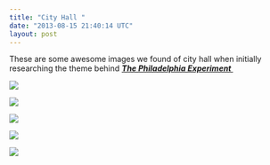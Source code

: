 ```yaml
---
title: "City Hall "
date: "2013-08-15 21:40:14 UTC"
layout: post
---
```


<p>These are some awesome images we found of city hall when initially researching the theme behind <strong><em><a href="https://www.castequality.com/#/project?media">The Philadelphia Experiment </a></em></strong></p>
<p><strong><em><img src="https://media.tumblr.com/bc900817bd5205b4398b989a0fc8f121/tumblr_inline_mrldftaRNE1qz4rgp.jpg"/></em></strong></p>
<p><img src="https://media.tumblr.com/be72ef3f28ae99bf95f04bf1bd8e9494/tumblr_inline_mrldfz65aM1qz4rgp.jpg"/></p>
<p><img src="https://media.tumblr.com/fdf70a716bd694c5e127e6fe7a0f2100/tumblr_inline_mrldg7NJG31qz4rgp.jpg"/></p>
<p><img src="https://media.tumblr.com/9bfd752087e11bd9b0506dbec38fdc38/tumblr_inline_mrldglYBGw1qz4rgp.jpg"/></p>
<p><img src="https://media.tumblr.com/b48e180f88ecd7f1ede8752aaea1fc2e/tumblr_inline_mrldhb2OPM1qz4rgp.jpg"/></p>

<p></p>

<p></p>

